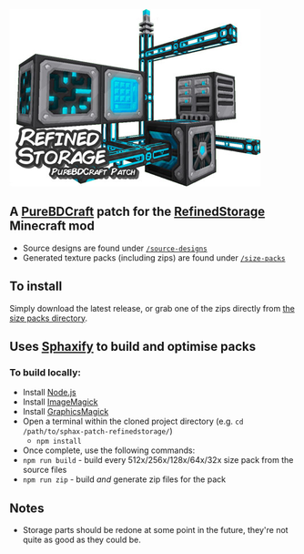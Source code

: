 ![RefinedStorage PureBDCraft Patch](./previews/logo.jpg)

## A [PureBDCraft](http://bdcraft.net/) patch for the [RefinedStorage](https://minecraft.curseforge.com/projects/refined-storage) Minecraft mod
- Source designs are found under [`/source-designs`](./source-designs)
- Generated texture packs (including zips) are found under [`/size-packs`](./size-packs)

## To install
Simply download the latest release, or grab one of the zips directly from [the size packs directory](./size-packs/).

## Uses [Sphaxify](https://github.com/GrumpyPirate/Sphaxify) to build and optimise packs
### To build locally:
- Install [Node.js](https://nodejs.org/en/)
- Install [ImageMagick](http://www.imagemagick.org/script/binary-releases.php)
- Install [GraphicsMagick](http://www.graphicsmagick.org/download.html)
- Open a terminal within the cloned project directory (e.g. `cd /path/to/sphax-patch-refinedstorage/`)
  - `npm install`
- Once complete, use the following commands:
 - `npm run build` - build every 512x/256x/128x/64x/32x size pack from the source files
 - `npm run zip` - build *and* generate zip files for the pack


## Notes
- Storage parts should be redone at some point in the future, they're not quite as good as they could be.

